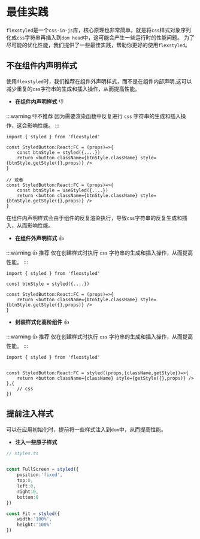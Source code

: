 # 最佳实践

`flexstyled`是一个`css-in-js`库，核心原理也非常简单，就是将`css`样式对象序列化成`css`字符串再插入到`dom head`中，这可能会产生一些运行时的性能问题。 为了尽可能的优化性能，我们提供了一些最佳实践，帮助你更好的使用`flexstyled`。


## 不在组件内声明样式 


使用`flexstyled`时，我们推荐在组件外声明样式，而不是在组件内部声明,这可以减少重复的`css`字符串的生成和插入操作，从而提高性能。

- **在组件内声明样式** :-1:

:::warning  :-1:不推荐
因为需要渲染函数中反复进行 `css` 字符串的生成和插入操作，这会影响性能。
:::

```tsx
import { styled } from 'flexstyled'

const StyledButton:React:FC = (props)=>{ 
    const btnStyle = styled({....})    
    return <button className={btnStyle.className} style={btnStyle.getStyle({},props)} />
}

// 或者
const StyledButton:React:FC = (props)=>{ 
    const btnStyle = useStyled({....})    
    return <button className={btnStyle.className} style={btnStyle.getStyle({},props)} />
}
```

 在组件内声明样式会由于组件的反复渲染执行，导致`css`字符串的反复生成和插入，从而影响性能。

- **在组件外声明样式** :+1:

:::warning  :+1: 推荐
仅在创建样式时执行 `css` 字符串的生成和插入操作，从而提高性能。
:::


```tsx
import { styled } from 'flexstyled'

const btnStyle = styled({....})    

const StyledButton:React:FC = (props)=>{ 
    return <button className={btnStyle.className} style={btnStyle.getStyle({},props)} />
}

```

- **封装样式化高阶组件**  :+1:

:::warning  :+1: 推荐
仅在创建样式时执行 `css` 字符串的生成和插入操作，从而提高性能。
:::

```tsx
import { styled } from 'flexstyled'


const StyledButton:React:FC = styled((props,{className,getStyle})=>{ 
    return <button className={className} style={getStyle({},props)} />
},{
    // css
})

```


## 提前注入样式 

可以在应用初始化时，提前将一些样式注入到`dom`中，从而提高性能。

- **注入一些原子样式**

```ts
// styles.ts


const FullScreen = styled({
    position:'fixed',
    top:0,
    left:0,
    right:0,
    bottom:0
})

const Fit = styled({
    width:'100%',
    height:'100%'
})

``` 

